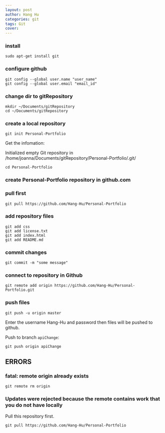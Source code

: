 ```yaml
---
layout: post
author: Hang Hu
categories: git
tags: Git 
cover: 
---
```


### install

```
sudo apt-get install git
```

### configure github

```
git config --global user.name "user_name"
git config --global user.email "email_id"
```

### change dir to gitRepository

```
mkdir ~/Documents/gitRepository
cd ~/Documents/gitRepository
```

### create a local repository

```
git init Personal-Portfolio
```

Get the infomation:  

Initialized empty Git repository in /home/joanna/Documents/gitRepository/Personal-Portfolio/.git/

```
cd Personal-Portfolio
```

### create Personal-Portfolio repository in github.com

### pull first

```
git pull https://github.com/Hang-Hu/Personal-Portfolio
```

### add repository files

```
git add css
git add license.txt
git add index.html
git add README.md
```

### commit changes

```
git commit -m "some message"
```

### connect to repository in Github

```
git remote add origin https://github.com/Hang-Hu/Personal-Portfolio.git
```

### push files

```
git push -u origin master
```

Enter the username Hang-Hu and password then files will be pushed to github.


Push to branch `apiChange`:


```
git push origin apiChange
```


## ERRORS

### fatal: remote origin already exists

```
git remote rm origin
```

### Updates were rejected because the remote contains work that you do not have locally

Pull this repository first.

```
git pull https://github.com/Hang-Hu/Personal-Portfolio
```


